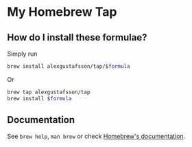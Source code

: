 # My Homebrew Tap

## How do I install these formulae?

Simply run

```sh
brew install alexgustafsson/tap/$formula
```

Or

```sh
brew tap alexgustafsson/tap
brew install $formula
```

## Documentation

See `brew help`, `man brew` or check [Homebrew's documentation](https://docs.brew.sh).
